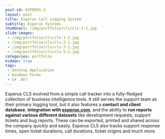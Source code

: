 ```yaml
---
post-id: ESPERUS-3
layout: post
title: Esperus Call Logging System
subtitle: Esperus Systems
thumbnail: /img/portfolio/cls/cls-1-1.jpg
slide-images:
 - /img/portfolio/cls/cls-1-1.jpg
 - /img/portfolio/cls/cls-2-1.jpg
 - /img/portfolio/cls/cls-3-1.jpg
 - /img/portfolio/cls/cls-5-1.jpg
categories: portfolio
hidden: true
tags:
 - Desktop Application
 - Windows Forms
 - C# .NET
---
```


Esperus CLS evolved from a simple call tracker into a fully-fledged collection of business intelligence tools. It still serves the support team as their primary logging tool, but it also features a **contact and client database**, **integration with [esperus.com](https://esperus.com)**, and the ability to **run reports against various different datasets** like development requests, support tickets and bug reports. These can be exported, printed and shared across the company quickly and easily. Esperus CLS also tracks support response times, open ticket durations, call durations, ticket origins and much more.
